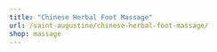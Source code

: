 ```yaml
---
title: "Chinese Herbal Foot Massage"
url: /saint-augustine/chinese-herbal-foot-massage/
shop: massage
---
```

